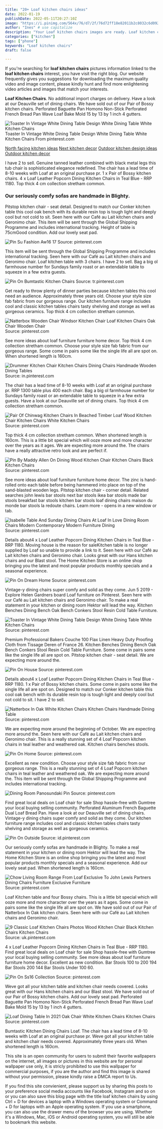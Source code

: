 ```yaml
---
title: "20+ Loaf kitchen chairs ideas"
date: 2022-01-19
publishDate: 2022-05-11T20:27:10Z
image: "https://i.pinimg.com/564x/76/d7/2f/76d72ff18e82011b2c8032c6d09278b6.jpg"
author: "Ines" # use capitalize
description: "Your Loaf kitchen chairs images are ready. Loaf kitchen chairs are a topic that is being searched for and liked by netizens now. You can Get the Loaf kitchen chairs files here. Download all royalty-free images."
categories: ["kitchen"]
tags: ["phone"]
keywords: "Loaf kitchen chairs"
draft: false

---
```


If you're searching for **loaf kitchen chairs** pictures information linked to the **loaf kitchen chairs** interest, you have visit the right  blog.  Our website frequently  gives you  suggestions  for downloading  the maximum  quality video and image  content, please kindly hunt and find more enlightening video articles and images  that match your interests.

**Loaf Kitchen Chairs**. No additional import charges on delivery. Have a look at our Deauville set of dining chairs. We have sold out of our Pair of Bossy kitchen chairs. Perforated Baguette Pan Homono Non-Stick Perforated French Bread Pan Wave Loaf Bake Mold 15 by 13 by 1 inch 4 gutters.

![Toaster In Vintage White Dining Table Design White Dining Table White Kitchen Chairs](https://i.pinimg.com/474x/76/71/38/767138036b3313e1308273e5cff1172a.jpg "Toaster In Vintage White Dining Table Design White Dining Table White Kitchen Chairs")
Toaster In Vintage White Dining Table Design White Dining Table White Kitchen Chairs From pinterest.com

[North facing kitchen ideas](/north-facing-kitchen-ideas/)
[Next kitchen decor](/next-kitchen-decor/)
[Outdoor kitchen design ideas](/outdoor-kitchen-design-ideas/)
[Outdoor kitchen decor](/outdoor-kitchen-decor/)

I have 2 to sell. Genuine tanned leather combined with black metal legs this tub chair is sophisticated elegance redefined. The chair has a lead time of 8-10 weeks with Loaf at an original purchase pr. 1 x Pair of Bossy kitchen chairs. 4 x Loaf Leather Popcorn Dining Kitchen Chairs in Teal Blue - RRP 1180. Top thick 4 cm collection stretham common.

### Our seriously comfy sofas are handmade in Blighty.

Pitstop kitchen chair - seat detail. Designed to match our Conker kitchen table this cool oak bench with its durable resin top is tough light and deeply cool but not cold to sit. Seen here with our Café au Lait kitchen chairs and Geronimo chair. This item will be sent through the Global Shipping Programme and includes international tracking. Height of table is 75cmGood condition. Add our lovely seat pad.


![Pin Su Fashion Aw16 17](https://i.pinimg.com/originals/3d/d7/2f/3dd72f2fba8ae5324ed1d7e34b4434b1.png "Pin Su Fashion Aw16 17")
Source: pinterest.com

This item will be sent through the Global Shipping Programme and includes international tracking. Seen here with our Café au Lait kitchen chairs and Geronimo chair. Loaf kitchen table with 3 chairs. I have 2 to sell. Bag a big ol farmhouse number for Sundays family roast or an extendable table to squeeze in a few extra guests.

![Pin On Bumtastic Kitchen Chairs](https://i.pinimg.com/564x/5a/4b/9f/5a4b9ff88bf174ad9bb1db5cbe05cceb.jpg "Pin On Bumtastic Kitchen Chairs")
Source: tr.pinterest.com

Get ready to throw plenty of dinner parties because kitchen tables this cool need an audience. Approximately three years old. Choose your style size fab fabric from our gorgeous range. Our kitchen furniture range includes cool and classic kitchen tables chairs tasty shelving and storage as well as gorgeous ceramics. Top thick 4 cm collection stretham common.

![Natterbox Wooden Chair Windsor Kitchen Chair Loaf Kitchen Chairs Oak Chair Wooden Chair](https://i.pinimg.com/originals/50/5d/34/505d3407baf9a7339e04b5c7d0d81ca7.jpg "Natterbox Wooden Chair Windsor Kitchen Chair Loaf Kitchen Chairs Oak Chair Wooden Chair")
Source: pinterest.com

See more ideas about loaf furniture furniture home decor. Top thick 4 cm collection stretham common. Choose your style size fab fabric from our gorgeous range. Some come in pairs some like the single life all are spot on. When shortened length is 160cm.

![Drummer Kitchen Chair Kitchen Chairs Dining Chairs Handmade Wooden Dining Tables](https://i.pinimg.com/736x/e2/2e/f0/e22ef07df61370c61674cb7419e5befc.jpg "Drummer Kitchen Chair Kitchen Chairs Dining Chairs Handmade Wooden Dining Tables")
Source: in.pinterest.com

The chair has a lead time of 8-10 weeks with Loaf at an original purchase pr. RRP 1300 table plus 400 each chair. Bag a big ol farmhouse number for Sundays family roast or an extendable table to squeeze in a few extra guests. Have a look at our Deauville set of dining chairs. Top thick 4 cm collection stretham common.

![Pair Of Chinwag Kitchen Chairs In Beached Timber Loaf Wood Kitchen Chair Kitchen Chairs White Kitchen Chairs](https://i.pinimg.com/originals/15/f5/ff/15f5ff32a96a7f206a805cfaee822d35.jpg "Pair Of Chinwag Kitchen Chairs In Beached Timber Loaf Wood Kitchen Chair Kitchen Chairs White Kitchen Chairs")
Source: pinterest.com

Top thick 4 cm collection stretham common. When shortened length is 160cm. This is a little bit special which will ooze more and more character over the years as it ages. We are expecting more around the. The chairs have a really attractive retro look and are perfect if.

![Pin By Maddy Allen On Dining Wood Kitchen Chair Kitchen Chairs Black Kitchen Chairs](https://i.pinimg.com/originals/8f/e6/5d/8fe65df5aecd5405dd069046bd900c90.png "Pin By Maddy Allen On Dining Wood Kitchen Chair Kitchen Chairs Black Kitchen Chairs")
Source: pinterest.com

See more ideas about loaf furniture furniture home decor. The zinc is hand-rolled onto each table before being hammered into place on top of the sand-blasted wooden legs. Pitstop kitchen chair - corner detail. Related searches john lewis bar stools next bar stools ikea bar stools made bar stools breakfast bar stools kitchen bar stools loaf dining chairs maison du monde bar stools la redoute chairs. Learn more - opens in a new window or tab.

![Isabelle Table And Sunday Dining Chairs At Loaf In Love Dining Room Chairs Modern Contemporary Modern Furniture Dining](https://i.pinimg.com/originals/7f/ec/13/7fec1322fb36125003fcc9439ab50489.jpg "Isabelle Table And Sunday Dining Chairs At Loaf In Love Dining Room Chairs Modern Contemporary Modern Furniture Dining")
Source: pinterest.com

Details about4 x Loaf Leather Popcorn Dining Kitchen Chairs in Teal Blue - RRP 1180. Moving house is the reason for saleKitchen table is no longer supplied by Loaf so unable to provide a link to it. Seen here with our Café au Lait kitchen chairs and Geronimo chair. Looks great with our Hans kitchen chairs and our Blast stool. The Home Kitchen Store is an online shop bringing you the latest and most popular products monthly specials and a seasonal experience.

![Pin On Dream Home](https://i.pinimg.com/originals/81/10/45/811045325a2e82c26ff3d467ed833928.png "Pin On Dream Home")
Source: pinterest.com

Vintage-y dining chairs super comfy and solid as they come. Jun 5 2019 - Explore Helen Gardners board Loaf furniture on Pinterest. Seen here with our Café au Lait kitchen chairs and Geronimo chair. To make a real statement in your kitchen or dining room Hektor will lead the way. Kitchen Benches Dining Bench Oak Bench Conkers Stool Resin Cold Table Furniture.

![Toaster In Vintage White Dining Table Design White Dining Table White Kitchen Chairs](https://i.pinimg.com/474x/76/71/38/767138036b3313e1308273e5cff1172a.jpg "Toaster In Vintage White Dining Table Design White Dining Table White Kitchen Chairs")
Source: pinterest.com

Premium Professional Bakers Couche 100 Flax Linen Heavy Duty Proofing Cloth from Tissage Deren of France 26. Kitchen Benches Dining Bench Oak Bench Conkers Stool Resin Cold Table Furniture. Some come in pairs some like the single life all are spot on. Pitstop kitchen chair - seat detail. We are expecting more around the.

![Pin On House](https://i.pinimg.com/originals/52/cc/4d/52cc4d6060a5fc1724f006c8c5342df1.jpg "Pin On House")
Source: pinterest.com

Details about4 x Loaf Leather Popcorn Dining Kitchen Chairs in Teal Blue - RRP 1180. 1 x Pair of Bossy kitchen chairs. Some come in pairs some like the single life all are spot on. Designed to match our Conker kitchen table this cool oak bench with its durable resin top is tough light and deeply cool but not cold to sit. I have 2 to sell.

![Natterbox In Oak White Kitchen Chairs Kitchen Chairs Handmade Dining Table](https://i.pinimg.com/originals/3b/78/76/3b78769d52ebc375ab5bc5f82c979f1b.jpg "Natterbox In Oak White Kitchen Chairs Kitchen Chairs Handmade Dining Table")
Source: pinterest.com

We are expecting more around the beginning of October. We are expecting more around the. Seen here with our Café au Lait kitchen chairs and Geronimo chair. This is a really stunning set of 4 Loaf Popcorn kitchen chairs in teal leather and weathered oak. Kitchen chairs benches stools.

![Pin On Home](https://i.pinimg.com/originals/db/b3/e8/dbb3e8011169c6cd090b9888bf2ec8d6.jpg "Pin On Home")
Source: pinterest.com

Excellent as new condition. Choose your style size fab fabric from our gorgeous range. This is a really stunning set of 4 Loaf Popcorn kitchen chairs in teal leather and weathered oak. We are expecting more around the. This item will be sent through the Global Shipping Programme and includes international tracking.

![Dining Room Panosundaki Pin](https://i.pinimg.com/originals/bd/51/1c/bd511c552fed9f56f70b21520fa4a1bd.jpg "Dining Room Panosundaki Pin")
Source: pinterest.com

Find great local deals on Loaf chair for sale Shop hassle-free with Gumtree your local buying selling community. Perforated Aluminum French Baguette Dual Loaf Bread Pan. Have a look at our Deauville set of dining chairs. Vintage-y dining chairs super comfy and solid as they come. Our kitchen furniture range includes cool and classic kitchen tables chairs tasty shelving and storage as well as gorgeous ceramics.

![Pin On Outside](https://i.pinimg.com/736x/b1/15/cc/b115cc3129d5c28fa17cb9da0d594b8b.jpg "Pin On Outside")
Source: id.pinterest.com

Our seriously comfy sofas are handmade in Blighty. To make a real statement in your kitchen or dining room Hektor will lead the way. The Home Kitchen Store is an online shop bringing you the latest and most popular products monthly specials and a seasonal experience. Add our lovely seat pad. When shortened length is 160cm.

![Chow Living Room Range From Loaf Exclusive To John Lewis Partners Dining Chairs Furniture Exclusive Furniture](https://i.pinimg.com/736x/48/46/d8/4846d8165f85d0e5e906d0e87bc74bbd.jpg "Chow Living Room Range From Loaf Exclusive To John Lewis Partners Dining Chairs Furniture Exclusive Furniture")
Source: pinterest.com

Loaf Kitchen table and four Bossy chairs. This is a little bit special which will ooze more and more character over the years as it ages. Some come in pairs some like the single life all are spot on. We have sold out of our Pair of Natterbox In Oak kitchen chairs. Seen here with our Café au Lait kitchen chairs and Geronimo chair.

![9 Classic Loaf Kitchen Chairs Photos Wood Kitchen Chair Black Kitchen Chairs Kitchen Chairs](https://i.pinimg.com/originals/a0/39/bc/a039bc9da2e6ac853b6658fcd3a7a2b0.jpg "9 Classic Loaf Kitchen Chairs Photos Wood Kitchen Chair Black Kitchen Chairs Kitchen Chairs")
Source: uk.pinterest.com

4 x Loaf Leather Popcorn Dining Kitchen Chairs in Teal Blue - RRP 1180. Find great local deals on Loaf chair for sale Shop hassle-free with Gumtree your local buying selling community. See more ideas about loaf furniture furniture home decor. Excellent as new condition. Bar Stools 100 to 200 194 Bar Stools 200 144 Bar Stools Under 100 60.

![Pin On Ss16 Collection](https://i.pinimg.com/originals/d2/00/79/d2007955d605391ac3e2638b33f292dc.png "Pin On Ss16 Collection")
Source: pinterest.com

Weve got all your kitchen table and kitchen chair needs covered. Looks great with our Hans kitchen chairs and our Blast stool. We have sold out of our Pair of Bossy kitchen chairs. Add our lovely seat pad. Perforated Baguette Pan Homono Non-Stick Perforated French Bread Pan Wave Loaf Bake Mold 15 by 13 by 1 inch 4 gutters.

![Loaf Dining Table In 2021 Oak Chair White Kitchen Chairs Kitchen Chairs](https://i.pinimg.com/564x/76/d7/2f/76d72ff18e82011b2c8032c6d09278b6.jpg "Loaf Dining Table In 2021 Oak Chair White Kitchen Chairs Kitchen Chairs")
Source: pinterest.com

Bumtastic Kitchen Dining Chairs Loaf. The chair has a lead time of 8-10 weeks with Loaf at an original purchase pr. Weve got all your kitchen table and kitchen chair needs covered. Approximately three years old. When shortened length is 160cm.

This site is an open community for users to submit their favorite wallpapers on the internet, all images or pictures in this website are for personal wallpaper use only, it is stricly prohibited to use this wallpaper for commercial purposes, if you are the author and find this image is shared without your permission, please kindly raise a DMCA report to Us.

If you find this site convienient, please support us by sharing this posts to your preference social media accounts like Facebook, Instagram and so on or you can also save this blog page with the title loaf kitchen chairs by using Ctrl + D for devices a laptop with a Windows operating system or Command + D for laptops with an Apple operating system. If you use a smartphone, you can also use the drawer menu of the browser you are using. Whether it's a Windows, Mac, iOS or Android operating system, you will still be able to bookmark this website.
